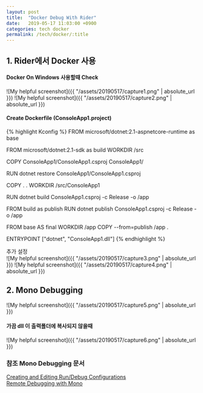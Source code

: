 ```yaml
---
layout: post
title:  "Docker Debug With Rider"
date:   2019-05-17 11:03:00 +0900
categories: tech docker
permalink: /tech/docker/:title
---
```


<h2>
1. Rider에서 Docker 사용
</h2>

<h4>
Docker On Windows 사용할때 Check
</h4>

![My helpful screenshot]({{ "/assets/20190517/capture1.png" | absolute_url }})
![My helpful screenshot]({{ "/assets/20190517/capture2.png" | absolute_url }})

<h4>
Create Dockerfile (ConsoleApp1.project)
</h4>

{% highlight Kconfig %}
FROM microsoft/dotnet:2.1-aspnetcore-runtime as base

FROM microsoft/dotnet:2.1-sdk as build
WORKDIR /src

COPY ConsoleApp1/ConsoleApp1.csproj ConsoleApp1/

RUN dotnet restore ConsoleApp1/ConsoleApp1.csproj

COPY . .
WORKDIR /src/ConsoleApp1

RUN dotnet build ConsoleApp1.csproj -c Release -o /app

FROM build as publish
RUN dotnet publish ConsoleApp1.csproj -c Release -o /app

FROM base AS final
WORKDIR /app
COPY --from=publish /app .

ENTRYPOINT ["dotnet", "ConsoleApp1.dll"]
{% endhighlight %}

추가 설정<br/>
![My helpful screenshot]({{ "/assets/20190517/capture3.png" | absolute_url }})
![My helpful screenshot]({{ "/assets/20190517/capture4.png" | absolute_url }})

<h2>
2. Mono Debugging
</h2>

![My helpful screenshot]({{ "/assets/20190517/capture5.png" | absolute_url }})

<h4>
가끔 dll 이 출력폴더에 복사되지 않을때
</h4>

![My helpful screenshot]({{ "/assets/20190517/capture6.png" | absolute_url }})

<h3>
참조 Mono Debugging 문서
</h3>

[Creating and Editing Run/Debug Configurations] <br/>
[Remote Debugging with Mono]<br/>

[Creating and Editing Run/Debug Configurations]: https://www.jetbrains.com/help/rider/Creating_and_Editing_Run_Debug_Configurations.html
[Remote Debugging with Mono]: https://www.jetbrains.com/help/rider/Remote_Debugging_with_Mono.html#debugging-options

